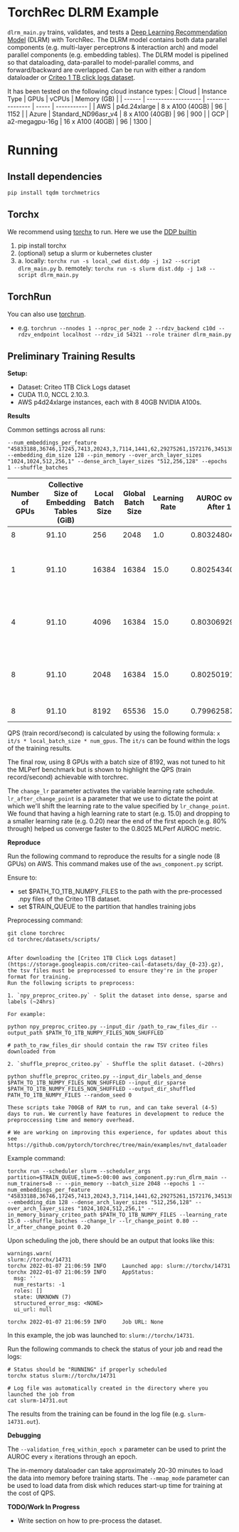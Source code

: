 # TorchRec DLRM Example

`dlrm_main.py` trains, validates, and tests a [Deep Learning Recommendation Model](https://arxiv.org/abs/1906.00091) (DLRM) with TorchRec. The DLRM model contains both data parallel components (e.g. multi-layer perceptrons & interaction arch) and model parallel components (e.g. embedding tables). The DLRM model is pipelined so that dataloading, data-parallel to model-parallel comms, and forward/backward are overlapped. Can be run with either a random dataloader or [Criteo 1 TB click logs dataset](https://ailab.criteo.com/download-criteo-1tb-click-logs-dataset/).

It has been tested on the following cloud instance types:
| Cloud  | Instance Type       | GPUs             | vCPUs | Memory (GB) |
| ------ | ------------------- | ---------------- | ----- | ----------- |
| AWS    | p4d.24xlarge        | 8 x A100 (40GB)  | 96    | 1152        |
| Azure  | Standard_ND96asr_v4 | 8 x A100 (40GB)  | 96    | 900         |
| GCP    | a2-megagpu-16g      | 16 x A100 (40GB) | 96    | 1300        |

# Running

## Install dependencies
`pip install tqdm torchmetrics`

## Torchx
We recommend using [torchx](https://pytorch.org/torchx/main/quickstart.html) to run. Here we use the [DDP builtin](https://pytorch.org/torchx/main/components/distributed.html)

1. pip install torchx
2. (optional) setup a slurm or kubernetes cluster
3.
    a. locally: `torchx run -s local_cwd dist.ddp -j 1x2 --script dlrm_main.py`
    b. remotely: `torchx run -s slurm dist.ddp -j 1x8 --script dlrm_main.py`

## TorchRun
You can also use [torchrun](https://pytorch.org/docs/stable/elastic/run.html).
* e.g. `torchrun --nnodes 1 --nproc_per_node 2 --rdzv_backend c10d --rdzv_endpoint localhost --rdzv_id 54321 --role trainer dlrm_main.py`


## Preliminary Training Results

**Setup:**
* Dataset: Criteo 1TB Click Logs dataset
* CUDA 11.0, NCCL 2.10.3.
* AWS p4d24xlarge instances, each with 8 40GB NVIDIA A100s.

**Results**

Common settings across all runs:

```
--num_embeddings_per_feature "45833188,36746,17245,7413,20243,3,7114,1441,62,29275261,1572176,345138,10,2209,11267,128,4,974,14,48937457,11316796,40094537,452104,12606,104,35" --embedding_dim_size 128 --pin_memory --over_arch_layer_sizes "1024,1024,512,256,1" --dense_arch_layer_sizes "512,256,128" --epochs 1 --shuffle_batches
```

|Number of GPUs|Collective Size of Embedding Tables (GiB)|Local Batch Size|Global Batch Size|Learning Rate|AUROC over Val Set After 1 Epoch|AUROC Over Test Set After 1 Epoch|Train Records/Second|Time to Train 1 Epoch | Unique Flags |
| --- | --- | --- | --- | --- | --- | --- | --- | --- | --- |
|8|91.10|256|2048|1.0|0.8032480478286743|0.8032934069633484|~284,615 rec/s| 4h7m00s | `--batch_size 256 --learning_rate 1.0`|
|1|91.10|16384|16384|15.0|0.8025434017181396|0.8026024103164673|~740,065 rec/s| 1h35m29s | `--batch_size 16384 --learning_rate 15.0 --change_lr --lr_change_point 0.65 --lr_after_change_point 0.035` |
|4|91.10|4096|16384|15.0|0.8030692934989929|0.8030484914779663|~1,458,176 rec/s| 48m39s | `--batch_size 4096 --learning_rate 15.0 --change_lr --lr_change_point 0.80 --lr_after_change_point 0.20` |
|8|91.10|2048|16384|15.0|0.802501916885376|0.8025660514831543|~1,671,168 rec/s| 43m24s | `--batch_size 2048 --learning_rate 15.0 --change_lr --lr_change_point 0.80 --lr_after_change_point 0.20` |
|8|91.10|8192|65536|15.0|0.7996258735656738|0.7996508479118347|~5,373,952 rec/s| 13m40s | `--batch_size 8192 --learning_rate 15.0`|

QPS (train record/second) is calculated by using the following formula: `x it/s * local_batch_size * num_gpus`. The `it/s`
can be found within the logs of the training results.

The final row, using 8 GPUs with a batch size of 8192, was not tuned to hit the MLPerf benchmark but is shown to
highlight the QPS (train record/second) achievable with torchrec.

The `change_lr` parameter activates the variable learning rate schedule. `lr_after_change_point` is a parameter that we use to dictate the point
at which we'll shift the learning rate to the value specified by `lr_change_point`. We found that having a high learning rate to start (e.g. 15.0) and dropping to a smaller learning rate (e.g. 0.20) near the end of the first epoch (e.g. 80% through) helped us converge faster to the 0.8025 MLPerf AUROC metric.

**Reproduce**

Run the following command to reproduce the results for a single node (8 GPUs) on AWS. This command makes use of the `aws_component.py` script.

Ensure to:
- set $PATH_TO_1TB_NUMPY_FILES to the path with the pre-processed .npy files of the Criteo 1TB dataset.
- set $TRAIN_QUEUE to the partition that handles training jobs

Preprocessing command:

```
git clone torchrec
cd torchrec/datasets/scripts/


After downloading the [Criteo 1TB Click Logs dataset](https://storage.googleapis.com/criteo-cail-datasets/day_{0-23}.gz), the tsv files must be preprocessed to ensure they're in the proper format for training.
Run the following scripts to preprocess:

1. `npy_preproc_criteo.py` - Split the dataset into dense, sparse and labels (~24hrs)

For example:

python npy_preproc_criteo.py --input_dir /path_to_raw_files_dir --output_path $PATH_TO_1TB_NUMPY_FILES_NON_SHUFFLED

# path_to_raw_files_dir should contain the raw TSV criteo files downloaded from

2. `shuffle_preproc_criteo.py` - Shuffle the split dataset. (~20hrs)

python shuffle_preproc_criteo.py --input_dir_labels_and_dense $PATH_TO_1TB_NUMPY_FILES_NON_SHUFFLED --input_dir_sparse $PATH_TO_1TB_NUMPY_FILES_NON_SHUFFLED --output_dir_shuffled PATH_TO_1TB_NUMPY_FILES --random_seed 0

These scripts take 700GB of RAM to run, and can take several (4-5) days to run. We currently have features in development to reduce the preproccessing time and memory overhead.

# We are working on improving this experience, for updates about this see https://github.com/pytorch/torchrec/tree/main/examples/nvt_dataloader

```

Example command:
```
torchx run --scheduler slurm --scheduler_args partition=$TRAIN_QUEUE,time=5:00:00 aws_component.py:run_dlrm_main --num_trainers=8 -- --pin_memory --batch_size 2048 --epochs 1 --num_embeddings_per_feature "45833188,36746,17245,7413,20243,3,7114,1441,62,29275261,1572176,345138,10,2209,11267,128,4,974,14,48937457,11316796,40094537,452104,12606,104,35" --embedding_dim 128 --dense_arch_layer_sizes "512,256,128" --over_arch_layer_sizes "1024,1024,512,256,1" --in_memory_binary_criteo_path $PATH_TO_1TB_NUMPY_FILES --learning_rate 15.0 --shuffle_batches --change_lr --lr_change_point 0.80 --lr_after_change_point 0.20
```
Upon scheduling the job, there should be an output that looks like this:

```
warnings.warn(
slurm://torchx/14731
torchx 2022-01-07 21:06:59 INFO     Launched app: slurm://torchx/14731
torchx 2022-01-07 21:06:59 INFO     AppStatus:
  msg: ''
  num_restarts: -1
  roles: []
  state: UNKNOWN (7)
  structured_error_msg: <NONE>
  ui_url: null

torchx 2022-01-07 21:06:59 INFO     Job URL: None
```

In this example, the job was launched to: `slurm://torchx/14731`.

Run the following commands to check the status of your job and read the logs:

```
# Status should be "RUNNING" if properly scheduled
torchx status slurm://torchx/14731

# Log file was automatically created in the directory where you launched the job from
cat slurm-14731.out

```

The results from the training can be found in the log file (e.g. `slurm-14731.out`).

**Debugging**

The `--validation_freq_within_epoch x` parameter can be used to print the AUROC every `x` iterations through an epoch.

The in-memory dataloader can take approximately 20-30 minutes to load the data into memory before training starts. The
`--mmap_mode` parameter can be used to load data from disk which reduces start-up time for training at the cost
of QPS.

**TODO/Work In Progress**
* Write section on how to pre-process the dataset.
